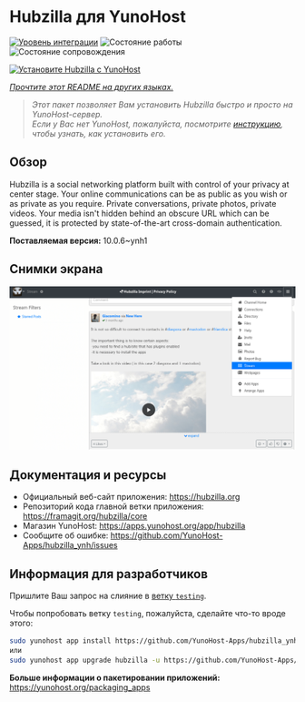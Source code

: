 <!--
Важно: этот README был автоматически сгенерирован <https://github.com/YunoHost/apps/tree/master/tools/readme_generator>
Он НЕ ДОЛЖЕН редактироваться вручную.
-->

# Hubzilla для YunoHost

[![Уровень интеграции](https://apps.yunohost.org/badge/integration/hubzilla)](https://ci-apps.yunohost.org/ci/apps/hubzilla/)
![Состояние работы](https://apps.yunohost.org/badge/state/hubzilla)
![Состояние сопровождения](https://apps.yunohost.org/badge/maintained/hubzilla)

[![Установите Hubzilla с YunoHost](https://install-app.yunohost.org/install-with-yunohost.svg)](https://install-app.yunohost.org/?app=hubzilla)

*[Прочтите этот README на других языках.](./ALL_README.md)*

> *Этот пакет позволяет Вам установить Hubzilla быстро и просто на YunoHost-сервер.*  
> *Если у Вас нет YunoHost, пожалуйста, посмотрите [инструкцию](https://yunohost.org/install), чтобы узнать, как установить его.*

## Обзор

Hubzilla is a social networking platform built with control of your privacy at center stage. Your online communications can be as public as you wish or as private as you require. Private conversations, private photos, private videos. Your media isn't hidden behind an obscure URL which can be guessed, it is protected by state-of-the-art cross-domain authentication.


**Поставляемая версия:** 10.0.6~ynh1

## Снимки экрана

![Снимок экрана Hubzilla](./doc/screenshots/hubzilla-1.png)

## Документация и ресурсы

- Официальный веб-сайт приложения: <https://hubzilla.org>
- Репозиторий кода главной ветки приложения: <https://framagit.org/hubzilla/core>
- Магазин YunoHost: <https://apps.yunohost.org/app/hubzilla>
- Сообщите об ошибке: <https://github.com/YunoHost-Apps/hubzilla_ynh/issues>

## Информация для разработчиков

Пришлите Ваш запрос на слияние в [ветку `testing`](https://github.com/YunoHost-Apps/hubzilla_ynh/tree/testing).

Чтобы попробовать ветку `testing`, пожалуйста, сделайте что-то вроде этого:

```bash
sudo yunohost app install https://github.com/YunoHost-Apps/hubzilla_ynh/tree/testing --debug
или
sudo yunohost app upgrade hubzilla -u https://github.com/YunoHost-Apps/hubzilla_ynh/tree/testing --debug
```

**Больше информации о пакетировании приложений:** <https://yunohost.org/packaging_apps>

